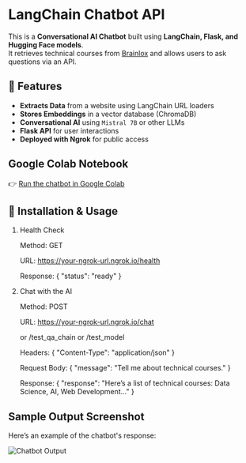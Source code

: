 # LangChain Chatbot API

This is a **Conversational AI Chatbot** built using **LangChain, Flask, and Hugging Face models**.  
It retrieves technical courses from [Brainlox](https://brainlox.com/courses/category/technical) and allows users to ask questions via an API.

## 🚀 Features
- **Extracts Data** from a website using LangChain URL loaders  
- **Stores Embeddings** in a vector database (ChromaDB)  
- **Conversational AI** using `Mistral 7B` or other LLMs  
- **Flask API** for user interactions  
- **Deployed with Ngrok** for public access

## **Google Colab Notebook**
👉 [Run the chatbot in Google Colab](https://colab.research.google.com/drive/1z9EyV4KQq37De3YZFhRYpLFDOY60fcDQ?usp=sharing)  

## 📌 Installation & Usage
1. Health Check
   
   Method: GET
   
   URL: https://your-ngrok-url.ngrok.io/health
   
   Response:
  {
    "status": "ready"
  }

2. Chat with the AI

   Method: POST

   URL: https://your-ngrok-url.ngrok.io/chat

   or /test_qa_chain or /test_model

   Headers:
   {
     "Content-Type": "application/json"
   }

   Request Body:
  {
  "message": "Tell me about technical courses."
  }

   Response:
  {
    "response": "Here’s a list of technical courses: Data Science, AI, Web Development..."
  }

## Sample Output Screenshot

Here’s an example of the chatbot's response:

![Chatbot Output](screenshots/chatbot_output.png)









